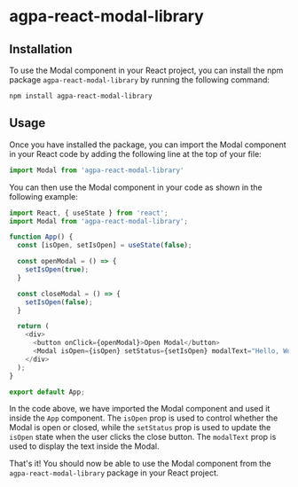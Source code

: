 # agpa-react-modal-library

## Installation

To use the Modal component in your React project, you can install the npm package `agpa-react-modal-library` by running the following command:

```
npm install agpa-react-modal-library
```

## Usage

Once you have installed the package, you can import the Modal component in your React code by adding the following line at the top of your file:

```javascript
import Modal from 'agpa-react-modal-library'
```

You can then use the Modal component in your code as shown in the following example:

```javascript
import React, { useState } from 'react';
import Modal from 'agpa-react-modal-library';

function App() {
  const [isOpen, setIsOpen] = useState(false);

  const openModal = () => {
    setIsOpen(true);
  }

  const closeModal = () => {
    setIsOpen(false);
  }

  return (
    <div>
      <button onClick={openModal}>Open Modal</button>
      <Modal isOpen={isOpen} setStatus={setIsOpen} modalText="Hello, World!" />
    </div>
  );
}

export default App;
```

In the code above, we have imported the Modal component and used it inside the `App` component. The `isOpen` prop is used to control whether the Modal is open or closed, while the `setStatus` prop is used to update the `isOpen` state when the user clicks the close button. The `modalText` prop is used to display the text inside the Modal.

That's it! You should now be able to use the Modal component from the `agpa-react-modal-library` package in your React project.